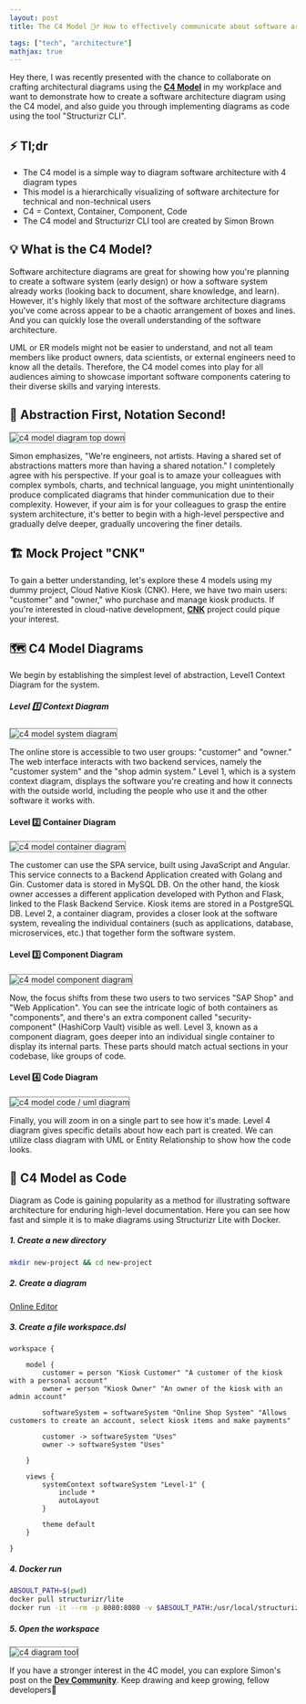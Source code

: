 ```yaml
---
layout: post
title: The C4 Model 👷‍♂️ How to effectively communicate about software architecture

tags: ["tech", "architecture"]
mathjax: true
---
```


Hey there, I was recently presented with the chance to collaborate on crafting architectural diagrams using the <a href="https://c4model.com/" target="_blank"><b>C4 Model</b></a> in my workplace and want to demonstrate how to create a software architecture diagram using the C4 model, and also guide you through implementing diagrams as code using the tool "Structurizr CLI".

## ⚡ Tl;dr
- The C4 model is a simple way to diagram software architecture with 4 diagram types
- This model is a hierarchically visualizing of software architecture for technical and non-technical users
- C4 = Context, Container, Component, Code
- The C4 model and Structurizr CLI tool are created by Simon Brown

## 💡 What is the C4 Model?
Software architecture diagrams are great for showing how you're planning to create a software system (early design) or how a software system already works (looking back to document, share knowledge, and learn). However, it's highly likely that most of the software architecture diagrams you've come across appear to be a chaotic arrangement of boxes and lines. And you can quickly lose the overall understanding of the software architecture. 

UML or ER models might not be easier to understand, and not all team members like product owners, data scientists, or external engineers need to know all the details. Therefore, the C4 model comes into play for all audiences aiming to showcase important software components catering to their diverse skills and varying interests.

## 🔎 Abstraction First, Notation Second! 
<img src="/images/post-20230810/4c-model-overview.png" alt="c4 model diagram top down" style="border: 1px solid  gray;">

Simon emphasizes, "We're engineers, not artists. Having a shared set of abstractions matters more than having a shared notation." I completely agree with his perspective. If your goal is to amaze your colleagues with complex symbols, charts, and technical language, you might unintentionally produce complicated diagrams that hinder communication due to their complexity. However, if your aim is for your colleagues to grasp the entire system architecture, it's better to begin with a high-level perspective and gradually delve deeper, gradually uncovering the finer details.

## 🏗️ Mock Project "CNK"
To gain a better understanding, let's explore these 4 models using my dummy project, Cloud Native Kiosk (CNK). Here, we have two main users: "customer" and "owner," who purchase and manage kiosk products. If you're interested in cloud-native development, <a href="https://github.com/yuyatinnefeld/cloud-native-kiosk" target="_blank"><b>CNK</b></a> project could pique your interest.


## 🗺️ C4 Model Diagrams
We begin by establishing the simplest level of abstraction, Level1 Context Diagram for the system.

##### Level 1️⃣ Context Diagram
<img src="/images/post-20230810/level-1-system-context-diagram.png" alt="c4 model system diagram" style="border: 1px solid  gray;">　<br>

The online store is accessible to two user groups: "customer" and "owner." The web interface interacts with two backend services, namely the "customer system" and the "shop admin system." Level 1, which is a system context diagram, displays the software you're creating and how it connects with the outside world, including the people who use it and the other software it works with.

#### Level 2️⃣ Container Diagram
<img src="/images/post-20230810/level-2-container-diagram.png" alt="c4 model container diagram" style="border: 1px solid  gray;">　<br>

The customer can use the SPA service, built using JavaScript and Angular. This service connects to a Backend Application created with Golang and Gin. Customer data is stored in MySQL DB. On the other hand, the kiosk owner accesses a different application developed with Python and Flask, linked to the Flask Backend Service. Kiosk items are stored in a PostgreSQL DB. Level 2, a container diagram, provides a closer look at the software system, revealing the individual containers (such as applications, database, microservices, etc.) that together form the software system.

#### Level 3️⃣ Component Diagram
<img src="/images/post-20230810/level-3-component-diagram.png" alt="c4 model component diagram" style="border: 1px solid  gray;">　<br>

Now, the focus shifts from these two users to two services "SAP Shop" and "Web Application". You can see the intricate logic of both containers as "components", and there's an extra component called "security-component" (HashiCorp Vault) visible as well. Level 3, known as a component diagram, goes deeper into an individual single container to display its internal parts. These parts should match actual sections in your codebase, like groups of code.


#### Level 4️⃣ Code Diagram
<img src="/images/post-20230810/level-4-code-diagram.png" alt="c4 model code / uml diagram" style="border: 1px solid  gray;">　<br>

Finally, you will zoom in on a single part to see how it's made. Level 4 diagram gives specific details about how each part is created. We can utilize class diagram with UML or Entity Relationship to show how the code looks.


## 🚀 C4 Model as Code
Diagram as Code is gaining popularity as a method for illustrating software architecture for enduring high-level documentation. Here you can see how fast and simple it is to make diagrams using Structurizr Lite with Docker.

##### 1. Create a new directory
```bash
mkdir new-project && cd new-project
```

##### 2. Create a diagram

[Online Editor](https://structurizr.com/dsl)

##### 3. Create a file workspace.dsl

```
workspace {

    model {
        customer = person "Kiosk Customer" "A customer of the kiosk with a personal account"
        owner = person "Kiosk Owner" "An owner of the kiosk with an admin account"

        softwareSystem = softwareSystem "Online Shop System" "Allows customers to create an account, select kiosk items and make payments"

        customer -> softwareSystem "Uses"
        owner -> softwareSystem "Uses"

    }

    views {
        systemContext softwareSystem "Level-1" {
            include *
            autoLayout
        }

        theme default
    }

}
```

##### 4. Docker run

```bash
ABSOULT_PATH=$(pwd)
docker pull structurizr/lite
docker run -it --rm -p 8080:8080 -v $ABSOULT_PATH:/usr/local/structurizr structurizr/lite
```

##### 5. Open the workspace
<img src="/images/post-20230810/structurizr.png" alt="c4 diagram tool" style="border: 1px solid  gray;">


If you have a stronger interest in the 4C model, you can explore Simon's post on the <a href="https://dev.to/simonbrown" target="_blank"><b>Dev Community</b></a>. Keep drawing and keep growing, fellow developers🚀
